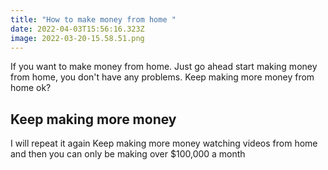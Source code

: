 ```yaml
---
title: "How to make money from home "
date: 2022-04-03T15:56:16.323Z
image: 2022-03-20-15.58.51.png
---
```

If you want to make money from home. Just go ahead start making money from home, you don't have any problems. Keep making more money from home ok?

## **Keep making more money** 

I will repeat it again Keep making more money watching  videos from home and then you can only be making over $100,000 a month